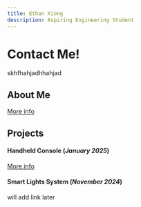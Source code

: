 ```yaml
---
title: Ethan Xiong
description: Aspiring Engineering Student
---
```


# Contact Me!

skhfhahjadhhahjad

## About Me

[More info](./aboutme.html)

## Projects

#### Handheld Console (_January 2025_)

[More info](./console.html)

#### Smart Lights System (_November 2024_)

will add link later